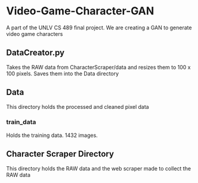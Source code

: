 # Video-Game-Character-GAN
A part of the UNLV CS 489 final project. We are creating a GAN to generate video game
characters

## DataCreator.py
Takes the RAW data from CharacterScraper/data and resizes them to 100 x 100 pixels. Saves them into the Data directory

## Data
This directory holds the processed and cleaned pixel data

### train_data
Holds the training data. 1432 images.

## Character Scraper Directory
This directory holds the RAW data and the web scraper made to collect the RAW data
